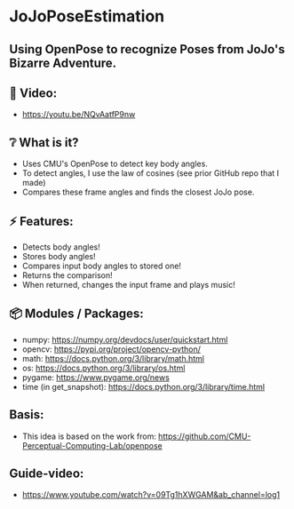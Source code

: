 # JoJoPoseEstimation

## Using OpenPose to recognize Poses from JoJo's Bizarre Adventure.

## :cinema: Video:
* https://youtu.be/NQvAatfP9nw

## :grey_question: What is it?
* Uses CMU's OpenPose to detect key body angles. 
* To detect angles, I use the law of cosines (see prior GitHub repo that I made)
* Compares these frame angles and finds the closest JoJo pose.
## :zap: Features:
* Detects body angles!
* Stores body angles!
* Compares input body angles to stored one!
* Returns the comparison!
* When returned, changes the input frame and plays music!

## :package: Modules / Packages:
* numpy: https://numpy.org/devdocs/user/quickstart.html
* opencv: https://pypi.org/project/opencv-python/
* math: https://docs.python.org/3/library/math.html
* os: https://docs.python.org/3/library/os.html
* pygame: https://www.pygame.org/news
* time (in get_snapshot): https://docs.python.org/3/library/time.html

## Basis:
* This idea is based on the work from:
https://github.com/CMU-Perceptual-Computing-Lab/openpose

## Guide-video:
* https://www.youtube.com/watch?v=09Tg1hXWGAM&ab_channel=log1
